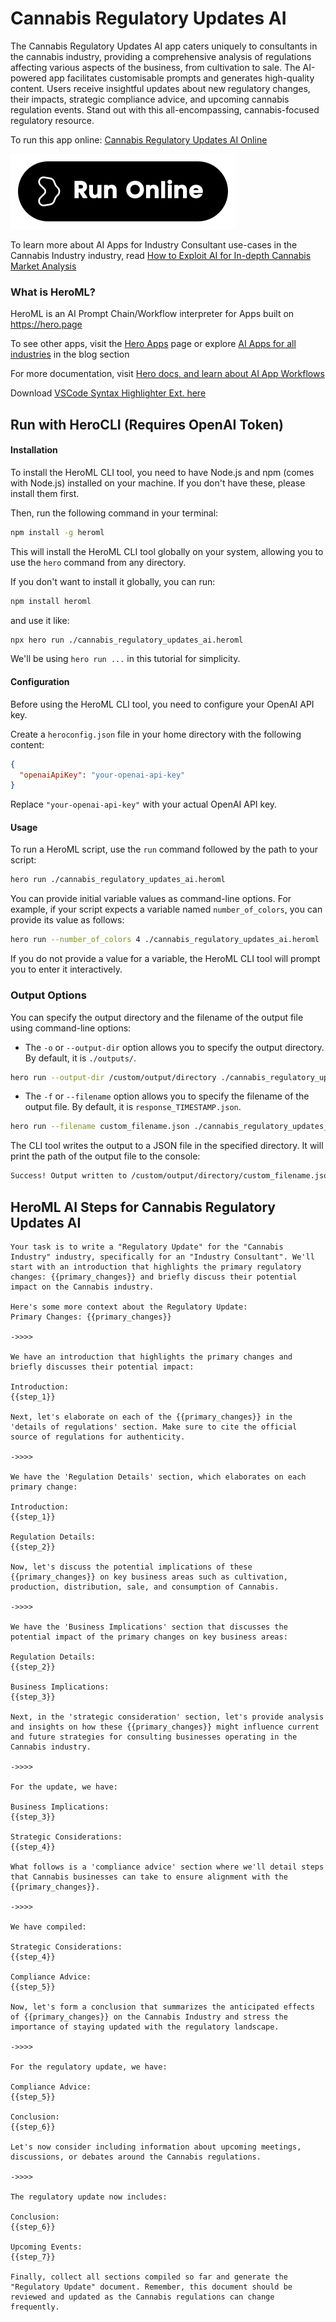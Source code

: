 # Cannabis Regulatory Updates AI

The Cannabis Regulatory Updates AI app caters uniquely to consultants in the cannabis industry, providing a comprehensive analysis of regulations affecting various aspects of the business, from cultivation to sale. The AI-powered app facilitates customisable prompts and generates high-quality content. Users receive insightful updates about new regulatory changes, their impacts, strategic compliance advice, and upcoming cannabis regulation events. Stand out with this all-encompassing, cannabis-focused regulatory resource.

To run this app online: [Cannabis Regulatory Updates AI Online](https://hero.page/app/cannabis-regulatory-updates-ai-cannabis-regulation-analysis-and-insights/5cJeS6PavVREXt6KgUlt)

[![Run Cannabis Regulatory Updates AI Online](/assets/run.svg)](https://hero.page/app/cannabis-regulatory-updates-ai-cannabis-regulation-analysis-and-insights/5cJeS6PavVREXt6KgUlt)

To learn more about AI Apps for Industry Consultant use-cases in the Cannabis Industry industry, read [How to Exploit AI for In-depth Cannabis Market Analysis](https://hero.page/blog/ai/cannabis-industry/how-to-exploit-ai-for-in-depth-cannabis-market-analysis/170771)

### What is HeroML?
HeroML is an AI Prompt Chain/Workflow interpreter for Apps built on https://hero.page 

To see other apps, visit the [Hero Apps](https://hero.page/apps) page or explore [AI Apps for all industries](https://hero.page/blog) in the blog section

For more documentation, visit [Hero docs, and learn about AI App Workflows](https://hero.page/tutorials/introduction-to-heroml)

Download [VSCode Syntax Highlighter Ext. here](https://marketplace.visualstudio.com/items?itemName=hero-page.heroml)

## Run with HeroCLI (Requires OpenAI Token)

#### Installation

To install the HeroML CLI tool, you need to have Node.js and npm (comes with Node.js) installed on your machine. If you don't have these, please install them first. 

Then, run the following command in your terminal:

```bash
npm install -g heroml
```

This will install the HeroML CLI tool globally on your system, allowing you to use the `hero` command from any directory.

If you don't want to install it globally, you can run:

```bash
npm install heroml
```

and use it like:

```bash
npx hero run ./cannabis_regulatory_updates_ai.heroml
```

We'll be using `hero run ...` in this tutorial for simplicity.

#### Configuration

Before using the HeroML CLI tool, you need to configure your OpenAI API key. 

Create a `heroconfig.json` file in your home directory with the following content:

```json
{
  "openaiApiKey": "your-openai-api-key"
}
```

Replace `"your-openai-api-key"` with your actual OpenAI API key.

#### Usage

To run a HeroML script, use the `run` command followed by the path to your script:

```bash
hero run ./cannabis_regulatory_updates_ai.heroml
```

You can provide initial variable values as command-line options. For example, if your script expects a variable named `number_of_colors`, you can provide its value as follows:

```bash
hero run --number_of_colors 4 ./cannabis_regulatory_updates_ai.heroml
```

If you do not provide a value for a variable, the HeroML CLI tool will prompt you to enter it interactively.

### Output Options

You can specify the output directory and the filename of the output file using command-line options:

- The `-o` or `--output-dir` option allows you to specify the output directory. By default, it is `./outputs/`.

```bash
hero run --output-dir /custom/output/directory ./cannabis_regulatory_updates_ai.heroml
```

- The `-f` or `--filename` option allows you to specify the filename of the output file. By default, it is `response_TIMESTAMP.json`.

```bash
hero run --filename custom_filename.json ./cannabis_regulatory_updates_ai.heroml
```

The CLI tool writes the output to a JSON file in the specified directory. It will print the path of the output file to the console:

```bash
Success! Output written to /custom/output/directory/custom_filename.json
```


## HeroML AI Steps for Cannabis Regulatory Updates AI
```
Your task is to write a "Regulatory Update" for the "Cannabis Industry" industry, specifically for an "Industry Consultant". We'll start with an introduction that highlights the primary regulatory changes: {{primary_changes}} and briefly discuss their potential impact on the Cannabis industry.

Here's some more context about the Regulatory Update:
Primary Changes: {{primary_changes}}

->>>>

We have an introduction that highlights the primary changes and briefly discusses their potential impact:

Introduction:
{{step_1}}

Next, let's elaborate on each of the {{primary_changes}} in the 'details of regulations' section. Make sure to cite the official source of regulations for authenticity.

->>>>

We have the 'Regulation Details' section, which elaborates on each primary change:

Introduction:
{{step_1}}

Regulation Details:
{{step_2}}

Now, let's discuss the potential implications of these {{primary_changes}} on key business areas such as cultivation, production, distribution, sale, and consumption of Cannabis.

->>>>

We have the 'Business Implications' section that discusses the potential impact of the primary changes on key business areas:

Regulation Details:
{{step_2}}

Business Implications:
{{step_3}}

Next, in the 'strategic consideration' section, let's provide analysis and insights on how these {{primary_changes}} might influence current and future strategies for consulting businesses operating in the Cannabis industry.

->>>>

For the update, we have:

Business Implications:
{{step_3}}

Strategic Considerations:
{{step_4}}

What follows is a 'compliance advice' section where we'll detail steps that Cannabis businesses can take to ensure alignment with the {{primary_changes}}.

->>>>

We have compiled:

Strategic Considerations:
{{step_4}}

Compliance Advice:
{{step_5}}

Now, let's form a conclusion that summarizes the anticipated effects of {{primary_changes}} on the Cannabis Industry and stress the importance of staying updated with the regulatory landscape.

->>>>

For the regulatory update, we have:

Compliance Advice:
{{step_5}}

Conclusion:
{{step_6}}

Let's now consider including information about upcoming meetings, discussions, or debates around the Cannabis regulations.

->>>>

The regulatory update now includes:

Conclusion:
{{step_6}}

Upcoming Events:
{{step_7}}

Finally, collect all sections compiled so far and generate the "Regulatory Update" document. Remember, this document should be reviewed and updated as the Cannabis regulations can change frequently. 


```

